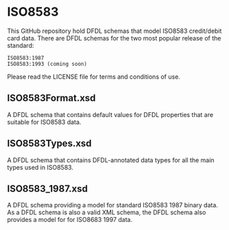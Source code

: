 ISO8583
=======

This GitHub repository hold DFDL schemas that model ISO8583 credit/debit card data. There are DFDL schemas for the two most popular release of the standard:

    ISO8583:1987 
    ISO8583:1993 (coming soon)

Please read the LICENSE file for terms and conditions of use.

ISO8583Format.xsd 
-----------------
A DFDL schema that contains default values for DFDL properties that are suitable for ISO8583 data.

ISO8583Types.xsd
----------------
A DFDL schema that contains DFDL-annotated data types for all the main types used in ISO8583.

ISO8583_1987.xsd
----------------
A DFDL schema providing a model for standard ISO8583 1987 binary data.
As a DFDL schema is also a valid XML schema, the DFDL schema also provides a model for for ISO8683 1997 data.


